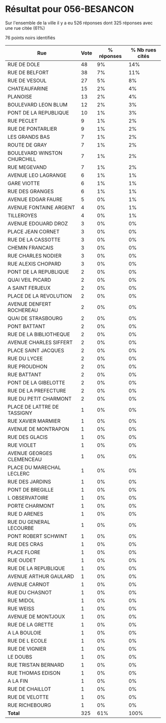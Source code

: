 # Résultat pour 056-BESANCON

Sur l'ensemble de la ville il y a eu 526 réponses dont 325 réponses avec une rue citée (61%)

76 points noirs identifiés

| Rue | Vote | % réponses | % Nb rues cités|
|-----|------|------------|----------------|
| RUE DE DOLE | 48 | 9% | 14%|
| RUE DE BELFORT | 38 | 7% | 11%|
| RUE DE VESOUL | 27 | 5% | 8%|
| CHATEAUFARINE | 15 | 2% | 4%|
| PLANOISE | 13 | 2% | 4%|
| BOULEVARD LEON BLUM | 12 | 2% | 3%|
| PONT DE LA REPUBLIQUE | 10 | 1% | 3%|
| RUE PECLET | 9 | 1% | 2%|
| RUE DE PONTARLIER | 9 | 1% | 2%|
| LES GRANDS BAS | 7 | 1% | 2%|
| ROUTE DE GRAY | 7 | 1% | 2%|
| BOULEVARD WINSTON CHURCHILL | 7 | 1% | 2%|
| RUE MEGEVAND | 7 | 1% | 2%|
| AVENUE LEO LAGRANGE | 6 | 1% | 1%|
| GARE VIOTTE | 6 | 1% | 1%|
| RUE DES GRANGES | 6 | 1% | 1%|
| AVENUE EDGAR FAURE | 5 | 0% | 1%|
| AVENUE FONTAINE ARGENT | 4 | 0% | 1%|
| TILLEROYES | 4 | 0% | 1%|
| AVENUE EDOUARD DROZ | 3 | 0% | 0%|
| PLACE JEAN CORNET | 3 | 0% | 0%|
| RUE DE LA CASSOTTE | 3 | 0% | 0%|
| CHEMIN FRANCAIS | 3 | 0% | 0%|
| RUE CHARLES NODIER | 3 | 0% | 0%|
| RUE ALEXIS CHOPARD | 3 | 0% | 0%|
| PONT DE LA REPUBLIQUE | 2 | 0% | 0%|
| QUAI VEIL PICARD | 2 | 0% | 0%|
| A SAINT FERJEUX | 2 | 0% | 0%|
| PLACE DE LA REVOLUTION | 2 | 0% | 0%|
| AVENUE DENFERT ROCHEREAU | 2 | 0% | 0%|
| QUAI DE STRASBOURG | 2 | 0% | 0%|
| PONT BATTANT | 2 | 0% | 0%|
| RUE DE LA BIBLIOTHEQUE | 2 | 0% | 0%|
| AVENUE CHARLES SIFFERT | 2 | 0% | 0%|
| PLACE SAINT JACQUES | 2 | 0% | 0%|
| RUE DU LYCEE | 2 | 0% | 0%|
| RUE PROUDHON | 2 | 0% | 0%|
| RUE BATTANT | 2 | 0% | 0%|
| PONT DE LA GIBELOTTE | 2 | 0% | 0%|
| RUE DE LA PREFECTURE | 2 | 0% | 0%|
| RUE DU PETIT CHARMONT | 2 | 0% | 0%|
| PLACE DE LATTRE DE TASSIGNY | 1 | 0% | 0%|
| RUE XAVIER MARMIER | 1 | 0% | 0%|
| AVENUE DE MONTRAPON | 1 | 0% | 0%|
| RUE DES GLACIS | 1 | 0% | 0%|
| RUE VIOLET | 1 | 0% | 0%|
| AVENUE GEORGES CLEMENCEAU | 1 | 0% | 0%|
| PLACE DU MARECHAL LECLERC | 1 | 0% | 0%|
| RUE DES JARDINS | 1 | 0% | 0%|
| PONT DE BREGILLE | 1 | 0% | 0%|
| L OBSERVATOIRE | 1 | 0% | 0%|
| PORTE CHARMONT | 1 | 0% | 0%|
| RUE D ARENES | 1 | 0% | 0%|
| RUE DU GENERAL LECOURBE | 1 | 0% | 0%|
| PONT ROBERT SCHWINT | 1 | 0% | 0%|
| RUE DES CRAS | 1 | 0% | 0%|
| PLACE FLORE | 1 | 0% | 0%|
| RUE OUDET | 1 | 0% | 0%|
| RUE DE LA REPUBLIQUE | 1 | 0% | 0%|
| AVENUE ARTHUR GAULARD | 1 | 0% | 0%|
| AVENUE CARNOT | 1 | 0% | 0%|
| RUE DU CHASNOT | 1 | 0% | 0%|
| RUE MIDOL | 1 | 0% | 0%|
| RUE WEISS | 1 | 0% | 0%|
| AVENUE DE MONTJOUX | 1 | 0% | 0%|
| RUE DE LA GRETTE | 1 | 0% | 0%|
| A LA BOULOIE | 1 | 0% | 0%|
| RUE DE L ECOLE | 1 | 0% | 0%|
| RUE DE VIGNIER | 1 | 0% | 0%|
| LE DOUBS | 1 | 0% | 0%|
| RUE TRISTAN BERNARD | 1 | 0% | 0%|
| RUE THOMAS EDISON | 1 | 0% | 0%|
| A LA FIN | 1 | 0% | 0%|
| RUE DE CHAILLOT | 1 | 0% | 0%|
| RUE DE VELOTTE | 1 | 0% | 0%|
| RUE RICHEBOURG | 1 | 0% | 0%|
| **Total** | 325 | 61% | 100%|
